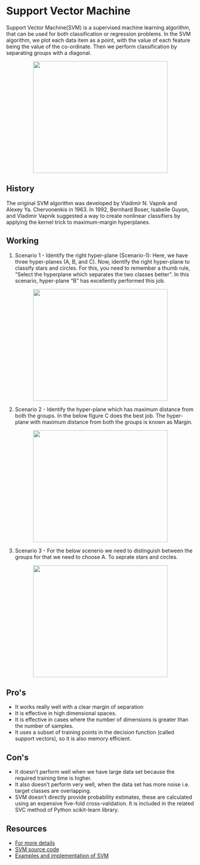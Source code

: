 # Support Vector Machine

Support Vector Machine(SVM) is a supervised machine learning algorithm, that can be used for both classification or regression problems. In the SVM algorithm, we plot each data item as a point, with the value of each feature being the value of the co-ordinate. Then we perform classification by separating groups with a diagonal.

<p align="center">
  <img width="360" height="300" src="https://www.analyticsvidhya.com/wp-content/uploads/2015/10/SVM_1.png">
</p>

## History

The original SVM algorithm was developed by  Vladimir N. Vapnik and Alexey Ya. Chervonenkis in 1963. In 1992, Bernhard Boser, Isabelle Guyon, and Vladimir Vapnik suggested a way to create nonlinear classifiers by applying the kernel trick to maximum-margin hyperplanes.

## Working

1. Scenario 1 - Identify the right hyper-plane (Scenario-1): Here, we have three hyper-planes (A, B, and C). Now, identify the right hyper-plane to classify stars and circles. For this, you need to remember a thumb rule, “Select the hyperplane which separates the two classes better”. In this scenario, hyper-plane “B” has excellently performed this job.

<p align="center">
  <img width="360" height="300" src="https://www.analyticsvidhya.com/wp-content/uploads/2015/10/SVM_21.png">
</p>

2. Scenario 2 - Identify the hyper-plane which has maximum distance from both the groups. In the below figure C does the best job. The hyper-plane with maximum distance from both the groups is known as Margin.

<p align="center">
  <img width="360" height="300" src="https://www.analyticsvidhya.com/wp-content/uploads/2015/10/SVM_3.png">
</p>


3. Scenario 3 - For the below scenerio we need to distinguish between the groups for that we need to choose A. To seprate stars and circles.

<p align="center">
  <img width="360" height="300" src="https://www.analyticsvidhya.com/wp-content/uploads/2015/10/SVM_5.png">
</p>

## Pro's

- It works really well with a clear margin of separation
- It is effective in high dimensional spaces.
- It is effective in cases where the number of dimensions is greater than the number of samples.
- It uses a subset of training points in the decision function (called support vectors), so it is also memory efficient.

## Con's

- It doesn’t perform well when we have large data set because the required training time is higher.
- It also doesn’t perform very well, when the data set has more noise i.e. target classes are overlapping.
- SVM doesn’t directly provide probability estimates, these are calculated using an expensive five-fold cross-validation. It is included in the related SVC method of Python scikit-learn library.

## Resources
- [For more details](https://en.wikipedia.org/wiki/Support-vector_machine)
- [SVM source code](https://gist.github.com/mblondel/586753)
- [Examples and implementation of SVM](https://github.com/topics/support-vector-machine)

